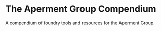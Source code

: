 # The Aperment Group Compendium

A compendium of foundry tools and resources for the Aperment Group.